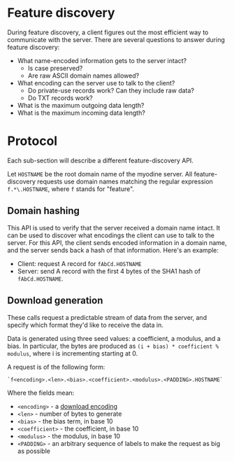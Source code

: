 # Feature discovery

During feature discovery, a client figures out the most efficient way to communicate with the server. There are several questions to answer during feature discovery:

 * What name-encoded information gets to the server intact?
   * Is case preserved?
   * Are raw ASCII domain names allowed?
 * What encoding can the server use to talk to the client?
   * Do private-use records work? Can they include raw data?
   * Do TXT records work?
 * What is the maximum outgoing data length?
 * What is the maximum incoming data length?

# Protocol

Each sub-section will describe a different feature-discovery API.

Let `HOSTNAME` be the root domain name of the myodine server. All feature-discovery requests use domain names matching the regular expression `f.*\.HOSTNAME`, where `f` stands for "feature".

## Domain hashing

This API is used to verify that the server received a domain name intact. It can be used to discover what encodings the client can use to talk to the server. For this API, the client sends encoded information in a domain name, and the server sends back a hash of that information. Here's an example:

 * Client: request A record for `fAbCd.HOSTNAME`
 * Server: send A record with the first 4 bytes of the SHA1 hash of `fAbCd.HOSTNAME`.

## Download generation

These calls request a predictable stream of data from the server, and specify which format they'd like to receive the data in.

Data is generated using three seed values: a coefficient, a modulus, and a bias. In particular, the bytes are produced as `(i + bias) * coefficient % modulus`, where i is incrementing starting at 0.

A request is of the following form:

```
`f<encoding>.<len>.<bias>.<coefficient>.<modulus>.<PADDING>.HOSTNAME`
```

Where the fields mean:

 * `<encoding>` - a [download encoding](Encodings.md#download-encodings)
 * `<len>` - number of bytes to generate
 * `<bias>` - the bias term, in base 10
 * `<coefficient>` - the coefficient, in base 10
 * `<modulus>` - the modulus, in base 10
 * `<PADDING>` - an arbitrary sequence of labels to make the request as big as possible
